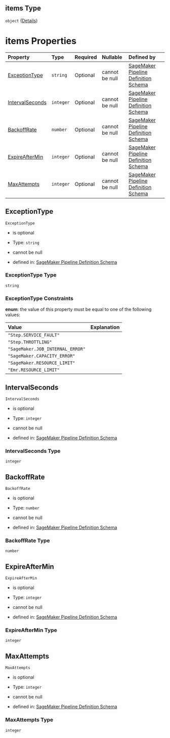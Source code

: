 ## items Type

`object` ([Details](pipeline-definition-definitions-retrypolicy.md))

# items Properties

| Property                            | Type      | Required | Nullable       | Defined by                                                                                                                                                                                                                                                                |
| :---------------------------------- | :-------- | :------- | :------------- | :------------------------------------------------------------------------------------------------------------------------------------------------------------------------------------------------------------------------------------------------------------------------ |
| [ExceptionType](#exceptiontype)     | `string`  | Optional | cannot be null | [SageMaker Pipeline Definition Schema](pipeline-definition-definitions-retrypolicy-properties-exceptiontype.md "https://github.com/jerrypeng7773/sagemaker-model-building-pipeline-definition-JSON-schema/schema/#/definitions/RetryPolicy/properties/ExceptionType")     |
| [IntervalSeconds](#intervalseconds) | `integer` | Optional | cannot be null | [SageMaker Pipeline Definition Schema](pipeline-definition-definitions-retrypolicy-properties-intervalseconds.md "https://github.com/jerrypeng7773/sagemaker-model-building-pipeline-definition-JSON-schema/schema/#/definitions/RetryPolicy/properties/IntervalSeconds") |
| [BackoffRate](#backoffrate)         | `number`  | Optional | cannot be null | [SageMaker Pipeline Definition Schema](pipeline-definition-definitions-retrypolicy-properties-backoffrate.md "https://github.com/jerrypeng7773/sagemaker-model-building-pipeline-definition-JSON-schema/schema/#/definitions/RetryPolicy/properties/BackoffRate")         |
| [ExpireAfterMin](#expireaftermin)   | `integer` | Optional | cannot be null | [SageMaker Pipeline Definition Schema](pipeline-definition-definitions-retrypolicy-properties-expireaftermin.md "https://github.com/jerrypeng7773/sagemaker-model-building-pipeline-definition-JSON-schema/schema/#/definitions/RetryPolicy/properties/ExpireAfterMin")   |
| [MaxAttempts](#maxattempts)         | `integer` | Optional | cannot be null | [SageMaker Pipeline Definition Schema](pipeline-definition-definitions-retrypolicy-properties-maxattempts.md "https://github.com/jerrypeng7773/sagemaker-model-building-pipeline-definition-JSON-schema/schema/#/definitions/RetryPolicy/properties/MaxAttempts")         |

## ExceptionType



`ExceptionType`

*   is optional

*   Type: `string`

*   cannot be null

*   defined in: [SageMaker Pipeline Definition Schema](pipeline-definition-definitions-retrypolicy-properties-exceptiontype.md "https://github.com/jerrypeng7773/sagemaker-model-building-pipeline-definition-JSON-schema/schema/#/definitions/RetryPolicy/properties/ExceptionType")

### ExceptionType Type

`string`

### ExceptionType Constraints

**enum**: the value of this property must be equal to one of the following values:

| Value                            | Explanation |
| :------------------------------- | :---------- |
| `"Step.SERVICE_FAULT"`           |             |
| `"Step.THROTTLING"`              |             |
| `"SageMaker.JOB_INTERNAL_ERROR"` |             |
| `"SageMaker.CAPACITY_ERROR"`     |             |
| `"SageMaker.RESOURCE_LIMIT"`     |             |
| `"Emr.RESOURCE_LIMIT"`           |             |

## IntervalSeconds



`IntervalSeconds`

*   is optional

*   Type: `integer`

*   cannot be null

*   defined in: [SageMaker Pipeline Definition Schema](pipeline-definition-definitions-retrypolicy-properties-intervalseconds.md "https://github.com/jerrypeng7773/sagemaker-model-building-pipeline-definition-JSON-schema/schema/#/definitions/RetryPolicy/properties/IntervalSeconds")

### IntervalSeconds Type

`integer`

## BackoffRate



`BackoffRate`

*   is optional

*   Type: `number`

*   cannot be null

*   defined in: [SageMaker Pipeline Definition Schema](pipeline-definition-definitions-retrypolicy-properties-backoffrate.md "https://github.com/jerrypeng7773/sagemaker-model-building-pipeline-definition-JSON-schema/schema/#/definitions/RetryPolicy/properties/BackoffRate")

### BackoffRate Type

`number`

## ExpireAfterMin



`ExpireAfterMin`

*   is optional

*   Type: `integer`

*   cannot be null

*   defined in: [SageMaker Pipeline Definition Schema](pipeline-definition-definitions-retrypolicy-properties-expireaftermin.md "https://github.com/jerrypeng7773/sagemaker-model-building-pipeline-definition-JSON-schema/schema/#/definitions/RetryPolicy/properties/ExpireAfterMin")

### ExpireAfterMin Type

`integer`

## MaxAttempts



`MaxAttempts`

*   is optional

*   Type: `integer`

*   cannot be null

*   defined in: [SageMaker Pipeline Definition Schema](pipeline-definition-definitions-retrypolicy-properties-maxattempts.md "https://github.com/jerrypeng7773/sagemaker-model-building-pipeline-definition-JSON-schema/schema/#/definitions/RetryPolicy/properties/MaxAttempts")

### MaxAttempts Type

`integer`

